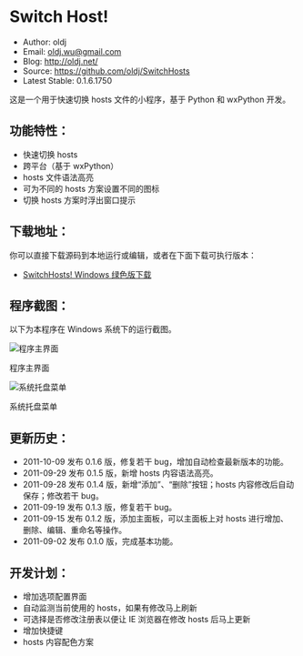 Switch Host!
==================================================

 * Author: oldj
 * Email: oldj.wu@gmail.com
 * Blog: http://oldj.net/
 * Source: https://github.com/oldj/SwitchHosts
 * Latest Stable: 0.1.6.1750


这是一个用于快速切换 hosts 文件的小程序，基于 Python 和 wxPython 开发。


 功能特性：
----------

 * 快速切换 hosts
 * 跨平台（基于 wxPython）
 * hosts 文件语法高亮
 * 可为不同的 hosts 方案设置不同的图标
 * 切换 hosts 方案时浮出窗口提示


 下载地址：
----------

你可以直接下载源码到本地运行或编辑，或者在下面下载可执行版本：

 * [SwitchHosts! Windows 绿色版下载](http://www.everbox.com/f/9cbLWDWEumPjoZSuyFmLqtnmjh)



 程序截图：
----------

以下为本程序在 Windows 系统下的运行截图。

![程序主界面](https://github.com/oldj/SwitchHosts/blob/master/screenshots/1.png?raw=true)

程序主界面


![系统托盘菜单](https://github.com/oldj/SwitchHosts/blob/master/screenshots/2.png?raw=true)

系统托盘菜单


 更新历史：
----------

 - 2011-10-09 发布 0.1.6 版，修复若干 bug，增加自动检查最新版本的功能。
 - 2011-09-29 发布 0.1.5 版，新增 hosts 内容语法高亮。
 - 2011-09-28 发布 0.1.4 版，新增“添加”、“删除”按钮；hosts 内容修改后自动保存；修改若干 bug。
 - 2011-09-19 发布 0.1.3 版，修复若干 bug。
 - 2011-09-15 发布 0.1.2 版，添加主面板，可以主面板上对 hosts 进行增加、删除、编辑、重命名等操作。
 - 2011-09-02 发布 0.1.0 版，完成基本功能。

 开发计划：
----------

 - 增加选项配置界面
 - 自动监测当前使用的 hosts，如果有修改马上刷新
 - 可选择是否修改注册表以便让 IE 浏览器在修改 hosts 后马上更新
 - 增加快捷键
 - hosts 内容配色方案
